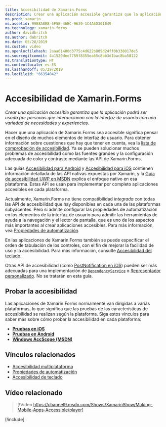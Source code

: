 ```yaml
---
title: Accesibilidad de Xamarin.Forms
description: Crear una aplicación accesible garantiza que la aplicación podrá ser usada por personas que interaccionan con la interfaz de usuario con una variedad de necesidades y experiencias.
ms.prod: xamarin
ms.assetid: 99B8A8E8-6F5E-46BC-9639-1C4A6D301049
ms.technology: xamarin-forms
author: davidbritch
ms.author: dabritch
ms.date: 05/28/2019
ms.custom: video
ms.openlocfilehash: 2aaa61400d3775c4d622b805d24ff0b338017de5
ms.sourcegitcommit: 4a1520dee7759f8355ea65c8bb3d1bac8ba58122
ms.translationtype: HT
ms.contentlocale: es-ES
ms.lasthandoff: 05/29/2019
ms.locfileid: "66354042"
---
```

# <a name="xamarinforms-accessibility"></a>Accesibilidad de Xamarin.Forms

_Crear una aplicación accesible garantiza que la aplicación podrá ser usada por personas que interaccionan con la interfaz de usuario con una variedad de necesidades y experiencias._

Hacer que una aplicación de Xamarin.Forms sea accesible significa pensar en el diseño de muchos elementos de interfaz de usuario. Para obtener información sobre cuestiones que hay que tener en cuenta, vea la [lista de comprobación de accesibilidad](~/cross-platform/app-fundamentals/accessibility.md). Ya se pueden solucionar muchos problemas de accesibilidad como las fuentes grandes y la configuración adecuada de color y contraste mediante las API de Xamarin.Forms.

Las guías [Accesibilidad para Android](~/android/app-fundamentals/accessibility.md) y [Accesibilidad para iOS](~/ios/app-fundamentals/accessibility.md) contienen información detallada de las API nativas expuestas por Xamarin, y la [Guía de accesibilidad UWP en MSDN](https://msdn.microsoft.com/windows/uwp/accessibility/basic-accessibility-information) explica el enfoque nativo en esa plataforma. Estas API se usan para implementar por completo aplicaciones accesibles en cada plataforma.

Actualmente, Xamarin.Forms no tiene compatibilidad *integrada* con todas las API de accesibilidad que hay disponibles en cada una de las plataformas subyacentes. Pero sí admite configurar las propiedades de automatización en los elementos de la interfaz de usuario para admitir las herramientas de ayuda a la navegación y el lector de pantalla, que es uno de los aspectos más importantes al crear aplicaciones accesibles. Para más información, vea [Propiedades de automatización](~/xamarin-forms/app-fundamentals/accessibility/automation-properties.md).

En las aplicaciones de Xamarin.Forms también se puede especificar el orden de tabulación de los controles, con el fin de mejorar la facilidad de uso y la accesibilidad. Para más información, consulte [Accesibilidad del teclado](~/xamarin-forms/app-fundamentals/accessibility/keyboard.md).

Otras API de accesibilidad (como [PostNotification en iOS](~/ios/app-fundamentals/accessibility.md)) pueden ser más adecuadas para una implementación de [`DependencyService`](~/xamarin-forms/app-fundamentals/dependency-service/index.md) o [Representador personalizado](~/xamarin-forms/app-fundamentals/custom-renderer/index.md). No se tratarán en esta guía.

## <a name="testing-accessibility"></a>Probar la accesibilidad

Las aplicaciones de Xamarin.Forms normalmente van dirigidas a varias plataformas, lo que significa que las pruebas de las características de accesibilidad se realizan según la plataforma. Siga estos vínculos para saber más sobre cómo probar la accesibilidad en cada plataforma:

- [**Pruebas en iOS**](~/ios/app-fundamentals/accessibility.md)
- [**Pruebas en Android**](~/android/app-fundamentals/accessibility.md)
- [**Windows AccScope (MSDN)** ](https://msdn.microsoft.com/library/windows/desktop/dn433239)

## <a name="related-links"></a>Vínculos relacionados

- [Accesibilidad multiplataforma](~/cross-platform/app-fundamentals/accessibility.md)
- [Propiedades de automatización](~/xamarin-forms/app-fundamentals/accessibility/automation-properties.md)
- [Accesibilidad de teclado](~/xamarin-forms/app-fundamentals/accessibility/keyboard.md)

## <a name="related-video"></a>Vídeo relacionado

> [!Video https://channel9.msdn.com/Shows/XamarinShow/Making-Mobile-Apps-Accessible/player]

[!include[](~/essentials/includes/xamarin-show-essentials.md)]
